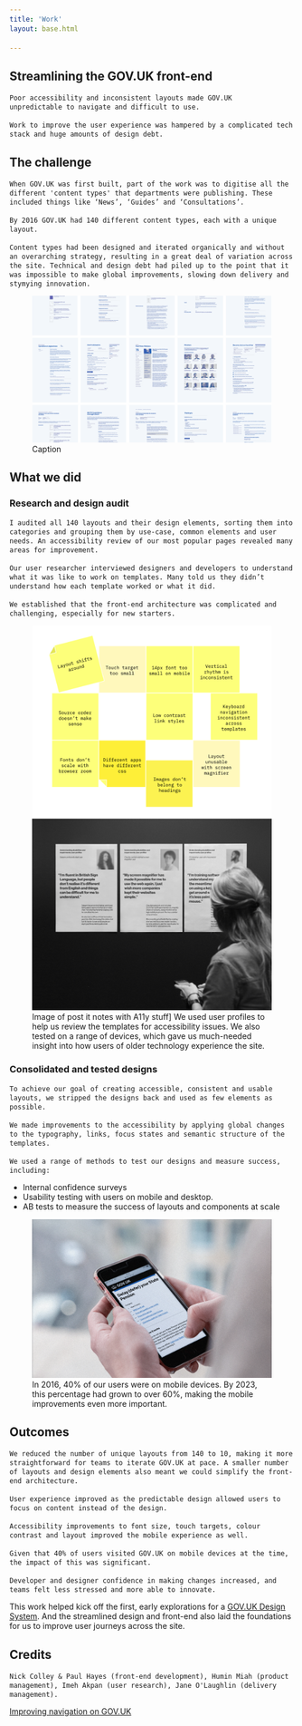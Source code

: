 ```yaml
---
title: 'Work'
layout: base.html

---
```


<!-- Section 1 The challenge -->
<section>
<div class="intro">
   <h1>Streamlining the GOV.UK front-end</h1>
  
    Poor accessibility and inconsistent layouts made GOV.UK    unpredictable to navigate and difficult to use. 
    
    Work to improve the user experience was hampered by a complicated tech stack and huge amounts of design debt.
</div> 
</section>


<section> 
<div class="grid">
  <div class="right">
   <h2>The challenge</h2>

    When GOV.UK was first built, part of the work was to digitise all the different 'content types' that departments were publishing. These included things like ‘News’, ‘Guides’ and ‘Consultations’. 

    By 2016 GOV.UK had 140 different content types, each with a unique layout. 

    Content types had been designed and iterated organically and without an overarching strategy, resulting in a great deal of variation across the site. Technical and design debt had piled up to the point that it was impossible to make global improvements, slowing down delivery and stymying innovation. 
</div>
</div>


  <figure class="grid">
  <picture class="middle">
    <source media="(min-width: 800px)" srcset="/assets/images/layout-grid.png">
    <source media="(max-width: 400px)" srcset="/assets/images/layout-grid-mob.png">
    <img src="/assets/images/layout-grid.png" alt="A grid of some of the layouts on GOV.UK in 2016">
  </picture> 
   <figcaption class="right">Caption</figcaption>
  </figure>

<div class="grid">
  <div class="right">
   <h2>What we did</h2>
   <h3>Research and design audit</h3>

    I audited all 140 layouts and their design elements, sorting them into categories and grouping them by use-case, common elements and user needs. An accessibility review of our most popular pages revealed many areas for improvement.
    
    Our user researcher interviewed designers and developers to understand what it was like to work on templates. Many told us they didn’t understand how each template worked or what it did. 

    We established that the front-end architecture was complicated and challenging, especially for new starters. 
    
  </div>
 </div>

<figure class="grid">
  <picture class="left-alt">
    <source media="(min-width: 800px)" srcset="/assets/images/postits.png">
    <source media="(max-width: 400px)" srcset="/assets/images/postits-mob.png">
    <img src="/assets/images/postits.png" alt="Illustrated post it notes with notes about accessibility written on them">
  </picture> 

  <picture class="right-alt">
    <source media="(min-width: 800px)" srcset="/assets/images/personas.png">
    <source media="(max-width: 400px)" srcset="/assets/images/personas-mob.png">
    <img src="/assets/images/personas.png" alt="A photo of a woman reading some posters on a wall">
  </picture> 

   <figcaption class="right">Image of post it notes with A11y stuff] We used user profiles to help us review the templates for accessibility issues. We also tested on a range of devices, which gave us much-needed insight into how users of older technology experience the site.</figcaption>
</figure>   

<div class="grid">
  <div class="right">
  <h3>Consolidated and tested designs</h3>

    To achieve our goal of creating accessible, consistent and usable layouts, we stripped the designs back and used as few elements as possible.  

    We made improvements to the accessibility by applying global changes to the typography, links, focus states and semantic structure of the templates. 

    We used a range of methods to test our designs and measure success, including:
  <ul>
    <li>Internal confidence surveys</li>
    <li>Usability testing with users on mobile and desktop.</li>
    <li>AB tests to measure the success of layouts and components at scale</li>
  </ul>
</div>
</div>

<figure class="grid">
   <img  class="[ right ]" src="/assets/images/mobile.png"
    alt="A photograph of a man using GOV.UK on his mobile phone"> 
   <figcaption class="right">In 2016, 40% of our users were on mobile devices. By 2023, this percentage had grown to over 60%, making the mobile improvements even more important.</figcaption>
  </figure>
</section>

<section>
<div class="grid">
<div class="right">
  <h2>Outcomes</h2>

    We reduced the number of unique layouts from 140 to 10, making it more straightforward for teams to iterate GOV.UK at pace. A smaller number of layouts and design elements also meant we could simplify the front-end architecture. 

    User experience improved as the predictable design allowed users to focus on content instead of the design.

    Accessibility improvements to font size, touch targets, colour contrast and layout improved the mobile experience as well. 
    
    Given that 40% of users visited GOV.UK on mobile devices at the time, the impact of this was significant. 

    Developer and designer confidence in making changes increased, and teams felt less stressed and more able to innovate. 
</div>
</div>

<div class="outro">
   
   This work helped kick off the first, early explorations for a <a href="https://design-system.service.gov.uk/">GOV.UK Design System</a>. And the streamlined design and front-end also laid the foundations for us to improve user journeys across the site.
</div> 
</section>

<section>
<div class="grid">
<div class="right">
<div class="credits">
  <h2>Credits</h2>
 
    Nick Colley & Paul Hayes (front-end development), Humin Miah (product management), Imeh Akpan (user research), Jane O'Laughlin (delivery management).
  </div>
  </div> 
</section>



<div class="[ grid ] [ pagination ]">
  <div class="right">
    <div class="next">
      <a href="/taxonomy">Improving navigation on GOV.UK</a>
    </div>
    <!-- <div class="prev">
      <a href="/index">Another case study</a>
    </div> -->
  </div>
</div>